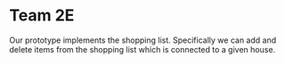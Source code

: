 # Team 2E

Our prototype implements the shopping list. Specifically we can add and delete items from the shopping list which is connected to a given house. 

